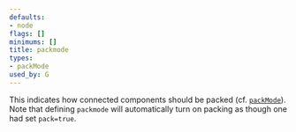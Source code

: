 ```yaml
---
defaults:
- node
flags: []
minimums: []
title: packmode
types:
- packMode
used_by: G
---
```

This indicates how connected components should be packed (cf.
[`packMode`](/docs/attr-types/packMode/)). Note that defining `packmode` will automatically
turn on packing as though one had set `pack=true`.
